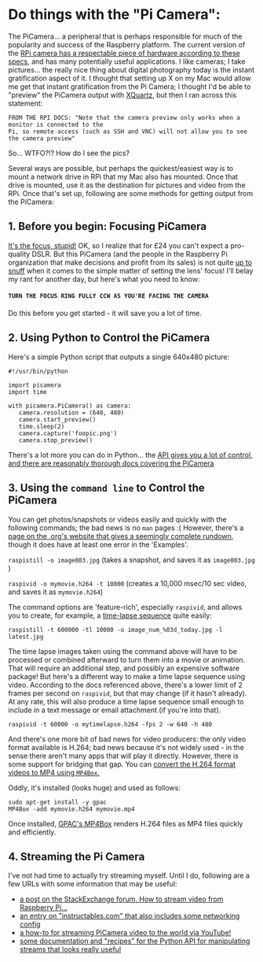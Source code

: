 # Do things with the "Pi Camera":

The PiCamera... a peripheral that is perhaps responsible for much of the popularity and success of the Raspberry platform. The current version of the [RPi camera has a respectable piece of hardware according to these specs](https://www.raspberrypi.org/documentation/hardware/camera/README.md), and has many potentially useful applications. I like cameras; I take pictures... the really nice thing about digital photography today is the instant gratification aspect of it.  I thought that setting up X on my Mac would allow me get that instant gratification from the Pi Camera; I thought I'd be able to "preview" the PiCamera output with [XQuartz](https://www.xquartz.org/), but then I ran across this statement: 

    FROM THE RPI DOCS: "Note that the camera preview only works when a monitor is connected to the 
    Pi, so remote access (such as SSH and VNC) will not allow you to see the camera preview"

So... WTFO?!?  How do I see the pics?

Several ways are possible, but perhaps the quickest/easiest way is to mount a network drive in RPi that my Mac also has mounted. Once that drive is mounted, use it as the destination for pictures and video from the RPi. Once that's set up, following are some methods for getting output from the PiCamera: 


## 1. Before you begin: Focusing PiCamera

[It's the focus, stupid!](https://en.wikipedia.org/wiki/It%27s_the_economy,_stupid) OK, so I realize that for £24 you can't expect a pro-quality DSLR. But this PiCamera (and the people in the Raspberry Pi organization that make decisions and profit from its sales) is not quite [up to snuff](https://dictionary.cambridge.org/dictionary/english/up-to-snuff) when it comes to the simple matter of setting the lens' focus! I'll belay my rant for another day, but here's what you need to know: 
#### `TURN THE FOCUS RING FULLY CCW AS YOU'RE FACING THE CAMERA` 

Do this before you get started - it will save you a lot of time.

## 2. Using Python to Control the PiCamera

   Here's a simple Python script that outputs a single 640x480 picture: 
   
    #!/usr/bin/python

    import picamera
    import time

    with picamera.PiCamera() as camera:
	   camera.resolution = (640, 480)
	   camera.start_preview()
	   time.sleep(2)
	   camera.capture('foopic.png')
	   camera.stop_preview()

There's a lot more you can do in Python... the [API gives you a lot of control, and there are reasonably thorough docs covering the PiCamera](http://picamera.readthedocs.io/en/release-1.0/quickstart.html)

## 3. Using the `command line` to Control the PiCamera

You can get photos/snapshots or videos easily and quickly with the following commands; the bad news is no `man` pages :(  However, there's a [page on the .org's website that gives a seemingly complete rundown](https://www.raspberrypi.org/documentation/raspbian/applications/camera.md), though it does have at least one error in the 'Examples'. 

`raspistill -o image003.jpg`  (takes a snapshot, and saves it as `image003.jpg` ) 

`raspivid -o mymovie.h264 -t 10000`   (creates a 10,000 msec/10 sec video, and saves it as `mymovie.h264`) 

The command options are 'feature-rich', especially `raspivid`, and allows you to create, for example, a [time-lapse sequence](https://en.wikipedia.org/wiki/Time-lapse_photography) quite easily: 

    raspistill -t 600000 -tl 10000 -o image_num_%03d_today.jpg -l latest.jpg 
    
The time lapse images taken using the command above will have to be processed or combined afterward to turn them into a movie or animation. That will require an additional step, and possibly an expensive software package! But here's a different way to make a time lapse sequence using video. According to the docs referenced above, there's a lower limit of 2 frames per second on `raspivid`, but that may change (if it hasn't already). At any rate, this will also produce a time lapse sequence small enough to include in a text message or email attachment (if you're into that).

    raspivid -t 60000 -o mytimelapse.h264 -fps 2 -w 640 -h 480

And there's one more bit of bad news for video producers: the only video format available is H.264; bad news because it's not widely used - in the sense there aren't many apps that will play it directly. However, there is some support for bridging that gap. You can [convert the H.264 format videos to MP4 using `MP4Box`.](https://www.raspberrypi.org/documentation/usage/camera/raspicam/raspivid.md)

Oddly, it's installed (looks huge) and used as follows: 

    sudo apt-get install -y gpac
    MP4Box -add mymovie.h264 mymovie.mp4

Once installed, [GPAC's MP4Box](https://gpac.wp.imt.fr/) renders H.264 files as MP4 files quickly and efficiently. 

## 4. Streaming the Pi Camera

I've not had time to actually try streaming myself. Until I do, following are a few URLs with some information that may be useful: 

* [a post on the StackExchange forum, How to stream video from Raspberry Pi...](https://raspberrypi.stackexchange.com/questions/23182/how-to-stream-video-from-raspberry-pi-camera-and-watch-it-live)
* [an entry on "instructables.com" that also includes some networking config](http://www.instructables.com/id/Raspberry-Pi-Video-Streaming/)
* [a how-to for streaming PiCamera video to the world via YouTube!](https://www.digikey.com/en/maker/blogs/streaming-live-to-youtube-and-facebook-using-raspberry-pi-camera)
* [some documentation and "recipes" for the Python API for manipulating streams that looks really useful](https://picamera.readthedocs.io/en/release-1.10/recipes1.html)
